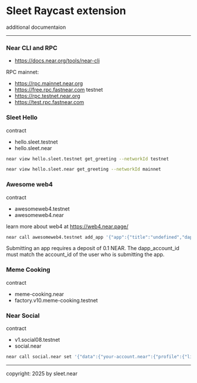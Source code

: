 # Sleet Raycast extension
additional documentaion


---

### Near CLI and RPC

- https://docs.near.org/tools/near-cli

RPC
mainnet:
- https://rpc.mainnet.near.org
- https://free.rpc.fastnear.com
testnet
- https://rpc.testnet.near.org
- https://test.rpc.fastnear.com



### Sleet Hello
contract
- hello.sleet.testnet
- hello.sleet.near

```sh
near view hello.sleet.testnet get_greeting --networkId testnet

near view hello.sleet.near get_greeting --networkId mainnet
```

### Awesome web4
contract
- awesomeweb4.testnet
- awesomeweb4.near

learn more about web4 at https://web4.near.page/

```sh
near call awesomeweb4.testnet add_app '{"app":{"title":"undefined","dapp_account_id":"","categories":["4"],"slug":"undefined","oneliner":"undefined","description":"undefined","logo_url":"undefined"}}' --accountId youraccount.testnet --deposit 0.1
```

Submitting an app requires a deposit of 0.1 NEAR. The dapp_account_id must match the account_id of the user who is submitting the app.


### Meme Cooking
contract
- meme-cooking.near
- factory.v10.meme-cooking.testnet



### Near Social
contract
- v1.social08.testnet
- social.near


```sh
near call social.near set '{"data":{"your-account.near":{"profile":{"linktree":{"github":"https://github.com/yourusername","twitter":"https://twitter.com/yourhandle","website":"https://yourwebsite.com"}}}}}' --accountId your-account.near --amount 0.000000000000000000000001
```

---

copyright: 2025 by sleet.near